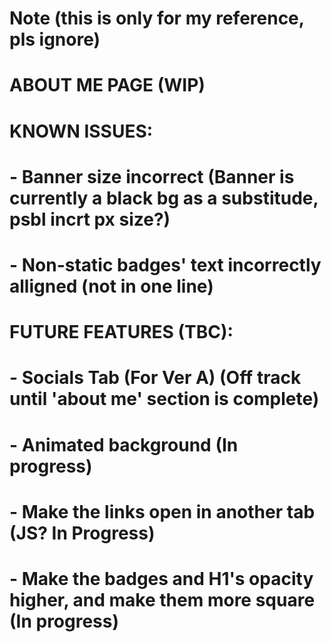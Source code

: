 # Note (this is only for my reference, pls ignore)

# ABOUT ME PAGE (WIP)

# KNOWN ISSUES:

# - Banner size incorrect (Banner is currently a black bg as a substitude, psbl incrt px size?)
# - Non-static badges' text incorrectly alligned (not in one line)

# FUTURE FEATURES (TBC):

# - Socials Tab (For Ver A) (Off track until 'about me' section is complete)
# - Animated background (In progress)
# - Make the links open in another tab (JS? In Progress)
# - Make the badges and H1's opacity higher, and make them more square (In progress)